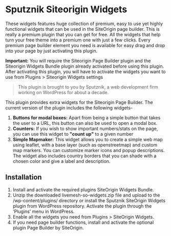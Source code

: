 # Sputznik Siteorigin Widgets

These widgets features huge collection of premium, easy to use yet highly functional widgets that can be used in the SiteOrigin page builder. This is really a premium plugin that you can get for free. All the widgets that help turn your free theme into a premium one with just a few clicks. Every premium page builder element you need is available for easy drag and drop into your page by just activating this plugin.

**Important:** You will require the Siteorigin Page Builder plugin and the Siteorigin Widgets Bundle plugin already activated before using this plugin. After activating this plugin, you will have to activate the widgets you want to use from Plugins > Siteorigin Widgets settings

> This plugin is brought to you by Sputznik, a web development firm working on WordPress for about a decade.

This plugin provides extra widgets for the Siteorigin Page Builder. The current version of the plugin includes the following widgets-

1. **Buttons for modal boxes:** Apart from being a simple button that takes the user to a URL, this button can also be used to open a modal box.
2. **Counters:** If you wish to show important numbers/stats on the page, you can use this widget to **"count up"** to a given number
3. **Simple Mapmaker:** This widget allows you to create a simple web map using leaflet, with a base layer (such as openstreetmap) and custom map markers. You can customize marker icons and popup descriptions. The widget also includes country borders that you can shade with a chosen color and give a label and description. 

## Installation
1. Install and activate the required plugins SiteOrigin Widgets Bundle.
2. Unzip the downloaded livemesh-so-widgets.zip file and upload to the /wp-content/plugins/ directory or install the Sputznik SiteOrigin Widgets plugin from WordPress repository. Activate the plugin through the ‘Plugins’ menu in WordPress.
3. Enable all the widgets you need from Plugins > SiteOrigin Widgets.
4. If you need page builder functions, install and activate the optional plugin Page Builder by SiteOrigin.
